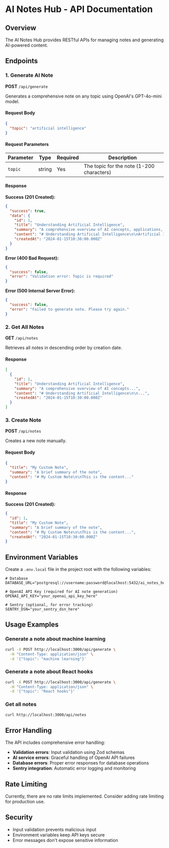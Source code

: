 # AI Notes Hub - API Documentation

## Overview

The AI Notes Hub provides RESTful APIs for managing notes and generating AI-powered content.

## Endpoints

### 1. Generate AI Note

**POST** `/api/generate`

Generates a comprehensive note on any topic using OpenAI's GPT-4o-mini model.

#### Request Body

```json
{
  "topic": "artificial intelligence"
}
```

#### Request Parameters

| Parameter | Type   | Required | Description                               |
| --------- | ------ | -------- | ----------------------------------------- |
| `topic`   | string | Yes      | The topic for the note (1-200 characters) |

#### Response

**Success (201 Created):**

```json
{
  "success": true,
  "data": {
    "id": 1,
    "title": "Understanding Artificial Intelligence",
    "summary": "A comprehensive overview of AI concepts, applications, and future implications.",
    "content": "# Understanding Artificial Intelligence\n\nArtificial Intelligence (AI) is...",
    "createdAt": "2024-01-15T10:30:00.000Z"
  }
}
```

**Error (400 Bad Request):**

```json
{
  "success": false,
  "error": "Validation error: Topic is required"
}
```

**Error (500 Internal Server Error):**

```json
{
  "success": false,
  "error": "Failed to generate note. Please try again."
}
```

### 2. Get All Notes

**GET** `/api/notes`

Retrieves all notes in descending order by creation date.

#### Response

```json
[
  {
    "id": 1,
    "title": "Understanding Artificial Intelligence",
    "summary": "A comprehensive overview of AI concepts...",
    "content": "# Understanding Artificial Intelligence\n\n...",
    "createdAt": "2024-01-15T10:30:00.000Z"
  }
]
```

### 3. Create Note

**POST** `/api/notes`

Creates a new note manually.

#### Request Body

```json
{
  "title": "My Custom Note",
  "summary": "A brief summary of the note",
  "content": "# My Custom Note\n\nThis is the content..."
}
```

#### Response

**Success (201 Created):**

```json
{
  "id": 1,
  "title": "My Custom Note",
  "summary": "A brief summary of the note",
  "content": "# My Custom Note\n\nThis is the content...",
  "createdAt": "2024-01-15T10:30:00.000Z"
}
```

## Environment Variables

Create a `.env.local` file in the project root with the following variables:

```env
# Database
DATABASE_URL="postgresql://username:password@localhost:5432/ai_notes_hub"

# OpenAI API Key (required for AI note generation)
OPENAI_API_KEY="your_openai_api_key_here"

# Sentry (optional, for error tracking)
SENTRY_DSN="your_sentry_dsn_here"
```

## Usage Examples

### Generate a note about machine learning

```bash
curl -X POST http://localhost:3000/api/generate \
  -H "Content-Type: application/json" \
  -d '{"topic": "machine learning"}'
```

### Generate a note about React hooks

```bash
curl -X POST http://localhost:3000/api/generate \
  -H "Content-Type: application/json" \
  -d '{"topic": "React hooks"}'
```

### Get all notes

```bash
curl http://localhost:3000/api/notes
```

## Error Handling

The API includes comprehensive error handling:

- **Validation errors**: Input validation using Zod schemas
- **AI service errors**: Graceful handling of OpenAI API failures
- **Database errors**: Proper error responses for database operations
- **Sentry integration**: Automatic error logging and monitoring

## Rate Limiting

Currently, there are no rate limits implemented. Consider adding rate limiting for production use.

## Security

- Input validation prevents malicious input
- Environment variables keep API keys secure
- Error messages don't expose sensitive information
